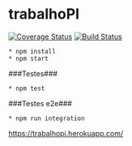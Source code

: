# trabalhoPI

[![Coverage Status](https://coveralls.io/repos/jefersondeoliveira/trabalhoPI/badge.svg)](https://coveralls.io/r/jefersondeoliveira/trabalhoPI)
[![Build Status](https://travis-ci.org/jefersondeoliveira/trabalhoPI.svg?branch=master)](https://travis-ci.org/jefersondeoliveira/trabalhoPI)

```
* npm install
* npm start

```
###Testes###
```
* npm test
```

###Testes e2e###
```
* npm run integration
```

https://trabalhopi.herokuapp.com/
